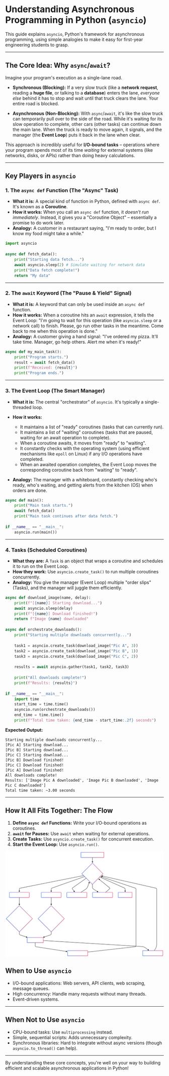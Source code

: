 # Understanding Asynchronous Programming in Python (`asyncio`)

This guide explains `asyncio`, Python's framework for asynchronous programming, using simple analogies to make it easy for first-year engineering students to grasp.

---

## The Core Idea: Why `async`/`await`?

Imagine your program's execution as a single-lane road.

- **Synchronous (Blocking):** If a very slow truck (like a **network request**, reading a **huge file**, or talking to a **database**) enters the lane, *everyone else* behind it has to stop and wait until that truck clears the lane. Your entire road is blocked.

- **Asynchronous (Non-Blocking):** With `async`/`await`, it's like the slow truck can temporarily pull over to the side of the road. While it's waiting for its slow operation to complete, other cars (other tasks) can continue down the main lane. When the truck is ready to move again, it signals, and the manager (the **Event Loop**) puts it back in the lane when clear.

This approach is incredibly useful for **I/O-bound tasks** – operations where your program spends most of its time *waiting* for external systems (like networks, disks, or APIs) rather than doing heavy calculations.

---

## Key Players in `asyncio`

### 1. The `async def` Function (The "Async" Task)

- **What it is:** A special kind of function in Python, defined with `async def`. It's known as a **Coroutine**.
- **How it works:** When you call an `async def` function, it *doesn't run immediately*. Instead, it gives you a "Coroutine Object" – essentially a promise to do work later.
- **Analogy:** A customer in a restaurant saying, "I'm ready to order, but I know my food might take a while."

```python
import asyncio

async def fetch_data():
    print("Starting data fetch...")
    await asyncio.sleep(2) # Simulate waiting for network data
    print("Data fetch complete!")
    return "My data"
```

---

### 2. The `await` Keyword (The "Pause & Yield" Signal)

- **What it is:** A keyword that can only be used inside an `async def` function.
- **How it works:** When a coroutine hits an `await` expression, it tells the Event Loop: "I'm going to wait for this operation (like `asyncio.sleep` or a network call) to finish. Please, go run other tasks in the meantime. Come back to me when this operation is done."
- **Analogy:** A customer giving a hand signal: "I've ordered my pizza. It'll take time. Manager, go help others. Alert me when it's ready!"

```python
async def my_main_task():
    print("Program starts.")
    result = await fetch_data()
    print(f"Received: {result}")
    print("Program ends.")
```

---

### 3. The Event Loop (The Smart Manager)

- **What it is:** The central "orchestrator" of `asyncio`. It's typically a single-threaded loop.
- **How it works:**
    - It maintains a list of "ready" coroutines (tasks that can currently run).
    - It maintains a list of "waiting" coroutines (tasks that are paused, waiting for an await operation to complete).
    - When a coroutine awaits, it moves from "ready" to "waiting".
    - It constantly checks with the operating system (using efficient mechanisms like `epoll` on Linux) if any I/O operations have completed.
    - When an awaited operation completes, the Event Loop moves the corresponding coroutine back from "waiting" to "ready".

- **Analogy:** The manager with a whiteboard, constantly checking who's ready, who's waiting, and getting alerts from the kitchen (OS) when orders are done.

```python
async def main():
    print("Main task starts.")
    await fetch_data()
    print("Main task continues after data fetch.")

if __name__ == "__main__":
    asyncio.run(main())
```

---

### 4. Tasks (Scheduled Coroutines)

- **What they are:** A `Task` is an object that wraps a coroutine and schedules it to run on the Event Loop.
- **How they work:** Use `asyncio.create_task()` to run multiple coroutines concurrently.
- **Analogy:** You give the manager (Event Loop) multiple "order slips" (Tasks), and the manager will juggle them efficiently.

```python
async def download_image(name, delay):
    print(f"[{name}] Starting download...")
    await asyncio.sleep(delay)
    print(f"[{name}] Download finished!")
    return f"Image {name} downloaded"

async def orchestrate_downloads():
    print("Starting multiple downloads concurrently...")

    task1 = asyncio.create_task(download_image("Pic A", 3))
    task2 = asyncio.create_task(download_image("Pic B", 1))
    task3 = asyncio.create_task(download_image("Pic C", 2))

    results = await asyncio.gather(task1, task2, task3)

    print("All downloads complete!")
    print(f"Results: {results}")

if __name__ == "__main__":
    import time
    start_time = time.time()
    asyncio.run(orchestrate_downloads())
    end_time = time.time()
    print(f"Total time taken: {end_time - start_time:.2f} seconds")
```

**Expected Output:**

```
Starting multiple downloads concurrently...
[Pic A] Starting download...
[Pic B] Starting download...
[Pic C] Starting download...
[Pic B] Download finished!
[Pic C] Download finished!
[Pic A] Download finished!
All downloads complete!
Results: ['Image Pic A downloaded', 'Image Pic B downloaded', 'Image Pic C downloaded']
Total time taken: ~3.00 seconds
```

---

## How It All Fits Together: The Flow

1. **Define `async def` Functions:** Write your I/O-bound operations as coroutines.
2. **`await` for Pauses:** Use `await` when waiting for external operations.
3. **Create Tasks:** Use `asyncio.create_task()` for concurrent execution.
4. **Start the Event Loop:** Use `asyncio.run()`.

![async_io Flow](./resource/asyncio_python.svg)

## When to Use `asyncio`

- I/O-bound applications: Web servers, API clients, web scraping, message queues.
- High concurrency: Handle many requests without many threads.
- Event-driven systems.

---

## When **Not** to Use `asyncio`

- CPU-bound tasks: Use `multiprocessing` instead.
- Simple, sequential scripts: Adds unnecessary complexity.
- Synchronous libraries: Hard to integrate without async versions (though `asyncio.to_thread()` can help).

---

By understanding these core concepts, you're well on your way to building efficient and scalable asynchronous applications in Python!
